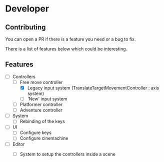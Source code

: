 # Developer

## Contributing

You can open a PR if there is a feature you need or a bug to fix.

There is a list of features below which could be interesting.

## Features

- [ ] Controllers
  - [ ] Free move controller
    - [x] Legacy input system (TranslateTargetMovementController : axis system)  
    - [ ] 'New' input system
  - [ ] Platformer controller
  - [ ] Adventure controller

- [ ] System
    - [ ] Rebinding of the keys

- [ ] UI
  - [ ] Configure keys
  - [ ] Configure cinemachine

- [ ] Editor
  - [ ] System to setup the controllers inside a scene




